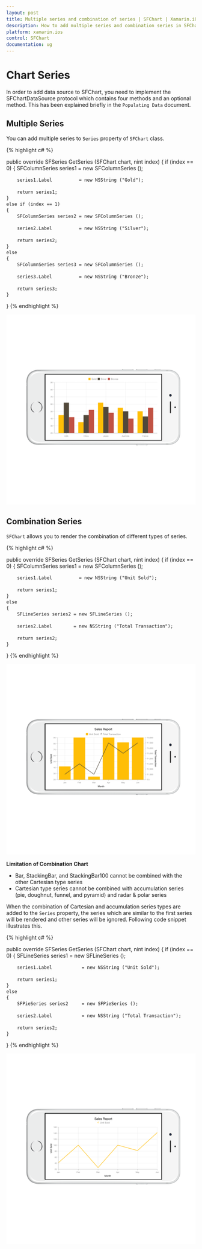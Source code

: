 ```yaml
---
layout: post
title: Multiple series and combination of series | SFChart | Xamarin.iOS | Syncfusion
description: How to add multiple series and combination series in SFChart
platform: xamarin.ios
control: SFChart
documentation: ug
---
```


# Chart Series

In order to add data source to SFChart, you need to implement the SFChartDataSource protocol which contains four methods and an optional method. This has been explained briefly in the `Populating Data` document.

## Multiple Series

You can add multiple series to `Series` property of `SFChart` class.

{% highlight c# %}

public override SFSeries GetSeries (SFChart chart, nint index)
{
    if (index == 0) 
    {
        SFColumnSeries series1 = new SFColumnSeries ();

        series1.Label          = new NSString ("Gold");

        return series1;
    } 
    else if (index == 1) 
    {
        SFColumnSeries series2 = new SFColumnSeries ();

        series2.Label          = new NSString ("Silver");

        return series2;
    } 
    else
    {
        SFColumnSeries series3 = new SFColumnSeries ();

        series3.Label          = new NSString ("Bronze");

        return series3;
    } 
}
{% endhighlight %}


![](ChartSeries_images/MultipleSeries.png)

## Combination Series

`SFChart` allows you to render the combination of different types of series.

{% highlight c# %}

public override SFSeries GetSeries (SFChart chart, nint index)
{
    if (index == 0)
    {
        SFColumnSeries series1 = new SFColumnSeries ();

        series1.Label          = new NSString ("Unit Sold");

        return series1;
    } 
    else 
    {
        SFLineSeries series2 = new SFLineSeries ();

        series2.Label        = new NSString ("Total Transaction");

        return series2;
    } 
}
{% endhighlight %}


![](ChartSeries_images/CombinationSeries.png)

**Limitation of Combination Chart**

* Bar, StackingBar, and StackingBar100 cannot be combined with the other Cartesian type series
* Cartesian type series cannot be combined with accumulation series (pie, doughnut, funnel, and pyramid) and radar & polar series

When the combination of Cartesian and accumulation series types are added to the `Series` property, the series which are similar to the first series will be rendered and other series will be ignored. Following code snippet illustrates this.

{% highlight c# %}

public override SFSeries GetSeries (SFChart chart, nint index)
{
    if (index == 0)
    {
        SFLineSeries series1    = new SFLineSeries ();

        series1.Label           = new NSString ("Unit Sold");

        return series1;
    } 
    else 
    {
        SFPieSeries series2     = new SFPieSeries ();

        series2.Label           = new NSString ("Total Transaction");

        return series2;
    } 
}
{% endhighlight %}

![](ChartSeries_images/Limitation.png)
